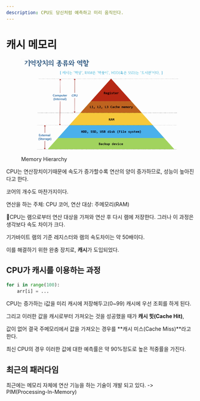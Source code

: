 ```yaml
---
description: CPU도 당신처럼 예측하고 미리 움직인다.
---
```


# 캐시 메모리

<figure><img src="../../.gitbook/assets/image.png" alt=""><figcaption><p>Memory Hierarchy</p></figcaption></figure>

CPU는 연산장치이기때문에 속도가 증가할수록 연산의 양이 증가하므로, 성능이 높아진다고 한다.

코어의 개수도 마찬가지이다.

연산을 하는 주체: CPU 코어, 연산 대상: 주메모리(RAM)

CPU는 램으로부터 연산 대상을 가져와 연산 후 다시 램에 저장한다. 그러나 이 과정은 생각보다 속도 차이가 크다.

기가바이트 램의 기준 레지스터와 램의 속도차이는 약 50배이다.

이를 해결하기 위한 완충 장치로, **캐시**가 도입되었다.

## CPU가 캐시를 이용하는 과정

```python
for i in range(100):
    arr[i] = ...
```

CPU는 증가하는 i값을 미리 캐시에 저장해두고(0\~99) 캐시에 우선 조회를 하게 된다.

그리고 이러한 값을 캐시로부터 가져오는 것을 성공했을 때가 **캐시 힛(Cache Hit)**,

값이 없어 결국 주메모리에서 값을 가져오는 경우를 **캐시 미스(Cache Miss)**라고한다.

최신 CPU의 경우 이러한 값에 대한 예측률은 약 90%정도로 높은 적중률을 가진다.

## 최근의 패러다임

최근에는 메모리 자체에 연산 기능을 하는 기술이 개발 되고 있다. -> PIM(Processing-In-Memory)

&#x20;&#x20;

